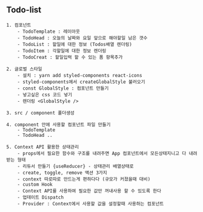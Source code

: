 ## Todo-list
    1. 컴포넌트 
        - TodoTemplate : 레이아웃
        - TodoHead : 오늘의 날짜와 요일 앞으로 해야할일 남은 갯수
        - TodoList : 할일에 대한 정보 (Todos배열 렌더링)
        - TodoItem : 각할일에 대한 정보 렌더링
        - TodoCreat : 할일입력 할 수 있는 폼 항목추가
    
    2. 글로벌 스타일
        - 설치 : yarn add styled-components react-icons
        - styled-components에서 createGlobalStyle 불러오기 
        - const GlobalStyle : 컴포넌트 만들기 
        - 넣고싶은 css 코드 넣기
        - 렌더링 <GlobalStyle />
  
    3. src / component 폴더생성
   
    4. component 안에 사용할 컴포넌트 파일 만들기
        - TodoTemplate
        - TodoHead ..
  
    5. Context API 활용한 상태관리 
        - props에서 필요한 함수와 구조를 내려주면 App 컴포넌트에서 모든상태지니고 다 내려받는 형태
        - 리듀서 만들기 {useReducer} - 상태관리 배열상태로
        - create, toggle, remove 액션 3가지
        - context 따로따로 만드는게 편하다다 (규모가 커졌을때 대비)
        - custom Hook
        - Context API를 사용하여 필요한 값만 꺼내사용 할 수 있도록 한다 
        - 업데이트 Dispatch
        - Provider : Context에서 사용할 값을 설정할때 사용하는 컴포넌트